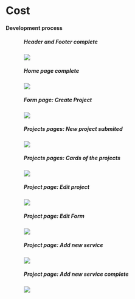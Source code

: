 <h1>Cost</h1>

<h4> Development process </h4>

<ul>
  <ol>
    <h5>Header and Footer complete</h5>
    <img src="https://user-images.githubusercontent.com/78867040/193431974-079c460f-cf94-4e4f-b396-e3ae8860c523.png"/>
  </ol>
  <ol>
    <h5>Home page complete</h5>
    <img src="https://user-images.githubusercontent.com/78867040/193480927-acfc5d45-fe45-4d83-8f4d-f298fd467f36.png"/>
  </ol>
  <ol>
    <h5>Form page: Create Project</h5>
    <img src="https://user-images.githubusercontent.com/78867040/193661748-124bc39b-114f-44c6-b6fe-d6d9c842d40c.png"/>
  </ol>
  <ol>
    <h5>Projects pages: New project submited</h5>
    <img src="https://user-images.githubusercontent.com/78867040/196017323-0c2c1d7b-d5db-4f9c-b1b1-a5fff05580e0.png"/>
  </ol>
   <ol>
    <h5>Projects pages: Cards of the projects</h5>
    <img src="https://user-images.githubusercontent.com/78867040/196344221-7776d150-ea27-4892-8362-431285d1cb63.png"/>
  </ol>
  <ol>
    <h5>Project page: Edit project</h5>
    <img src="https://user-images.githubusercontent.com/78867040/200185418-dce10d02-052f-40d6-b72d-9dbef8f698e7.png"/>
  </ol>
  <ol>
    <h5>Project page: Edit Form</h5>
    <img src="https://user-images.githubusercontent.com/78867040/200643724-fde96434-8b88-48ad-8439-d54b1221755a.png"/>
  </ol>
  <ol>
    <h5>Project page: Add new service</h5>
    <img src="https://user-images.githubusercontent.com/78867040/200933489-f02acd98-0eb3-4d8a-940a-d6010bc4e2c3.png"/>
  </ol>
   <ol>
    <h5>Project page: Add new service complete</h5>
    <img src="https://user-images.githubusercontent.com/78867040/201152584-e0624df2-8277-4356-bc7d-f48c62a42e51.png"/>
  </ol>
</ul>


